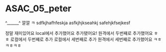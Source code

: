 # ASAC_05_peter
^______^
깔깔 ㅋ
sdfkjhafhfeskja
asfkjhjkseahkj
safehjkfsejkesf

정말 재미있어요
local에서 추가했어요
추가됐어요!
원격에서 두번쨰로 추가했어요 ㅎㅎ
로컬에서 두번쨰로 추가
로컬에서 세번째로 추가
원격에서 세번쨰로 추가했어요 ㅋㅎㅋㅎㅋㅎ

